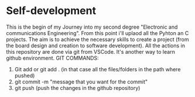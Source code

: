 # Self-development
This is the begin of my Journey into my second degree "Electronic and communications Engineering".
From this point i'll uplaod all the Pyhton an C projects.
The aim is to achieve the necessary skills to create a project (from the board design and creation to software development).
All the actions in this repository are done via git from VSCode. It's another way to learn github environment.
GIT COMMANDS:
1) Git add <name of file> or git add . (in that case all the files/folders in the path where pushed)
2) git commit -m "message that you want for the commit"
3) git push (push the changes in the github repository)

